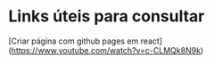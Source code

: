 # Links úteis para consultar

[Criar página com github pages em react] (https://www.youtube.com/watch?v=c-CLMQk8N9k)